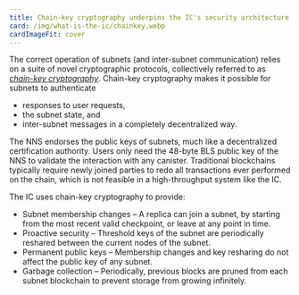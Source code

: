 ```yaml
---
title: Chain-key cryptography underpins the IC's security architecture
card: /img/what-is-the-ic/chainkey.webp
cardImageFit: cover
---
```


The correct operation of subnets (and inter-subnet communication) relies on a suite of novel cryptographic protocols, collectively referred to as [*chain-key cryptography*](/how-it-works/chain-key-technology/). Chain-key cryptography makes it possible for subnets to authenticate
* responses to user requests,
* the subnet state, and
* inter-subnet messages
in a completely decentralized way.

The NNS endorses the public keys of subnets, much like a decentralized certification authority. Users only need the 48-byte BLS public key of the NNS to validate the interaction with any canister. Traditional blockchains typically require newly joined parties to redo all transactions ever performed on the chain, which is not feasible in a high-throughput system like the IC. 

The IC uses chain-key cryptography to provide:
* Subnet membership changes – A replica can join a subnet, by starting from the most recent valid checkpoint, or leave at any point in time.
* Proactive security – Threshold keys of the subnet are periodically reshared between the current nodes of the subnet.
* Permanent public keys – Membership changes and key resharing do not affect the public key of any subnet.
* Garbage collection – Periodically, previous blocks are pruned from each subnet blockchain to prevent storage from growing infinitely.

